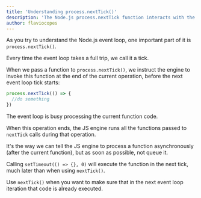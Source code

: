 ```yaml
---
title: 'Understanding process.nextTick()'
description: 'The Node.js process.nextTick function interacts with the event loop in a special way'
author: flaviocopes
---
```


As you try to understand the Node.js event loop, one important part of it is `process.nextTick()`.

Every time the event loop takes a full trip, we call it a tick.

When we pass a function to `process.nextTick()`, we instruct the engine to invoke this function at the end of the current operation, before the next event loop tick starts:

```js
process.nextTick(() => {
  //do something
})
```

The event loop is busy processing the current function code.

When this operation ends, the JS engine runs all the functions passed to `nextTick` calls during that operation.

It's the way we can tell the JS engine to process a function asynchronously (after the current function), but as soon as possible, not queue it.

Calling `setTimeout(() => {}, 0)` will execute the function in the next tick, much later than when using `nextTick()`.

Use `nextTick()` when you want to make sure that in the next event loop iteration that code is already executed.
